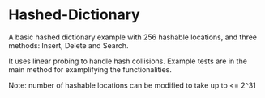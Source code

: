 # Hashed-Dictionary
A basic hashed dictionary example with 256 hashable locations, and three methods: Insert, Delete and Search.

It uses linear probing to handle hash collisions. Example tests are in the main method for examplifying the functionalities.


Note: number of hashable locations can be modified to take up to &lt;= 2^31
